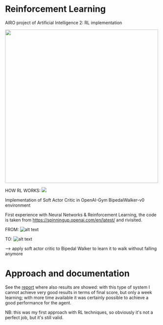 # Reinforcement Learning

AIRO project of Artificial Intelligence 2: RL implementation

<a href="https://www.dis.uniroma1.it/"><img src="http://www.dis.uniroma1.it/sites/default/files/marchio%20logo%20eng%20jpg.jpg" width="500"></a>



HOW RL WORKS:
![](https://miro.medium.com/max/2000/0*WC4l7u90TsKs_eXj.png)


Implementation of Soft Actor Critic in OpenAI-Gym BipedalWalker-v0 environment

First experience with Neural Networks & Reinforcement Learning, the code is taken from https://spinningup.openai.com/en/latest/ and rivisited.


FROM:
![alt text](https://miro.medium.com/max/1192/1*dhD6X7Qg--rfv5HbARQlpg.gif)

TO:
![alt text](https://camo.githubusercontent.com/4e5badd3ce84f9c22f28539d74ec934e23ce3a70/68747470733a2f2f696d6167652e6962622e636f2f6332633946352f657a6769665f636f6d5f726573697a652e676966)


--> apply soft actor critic to Bipedal Walker to learn it to walk without falling anymore



# Approach and documentation

See the [report](reportAI2B.pdf) where also results are showed: with this type of system I cannot achieve very good results in terms of final score, but only a week learning; with more time available it was certainly possible to achieve a good performance for the agent.


NB: this was my first approach with RL techniques, so obviously it's not a perfect job, but it's still valid. 
